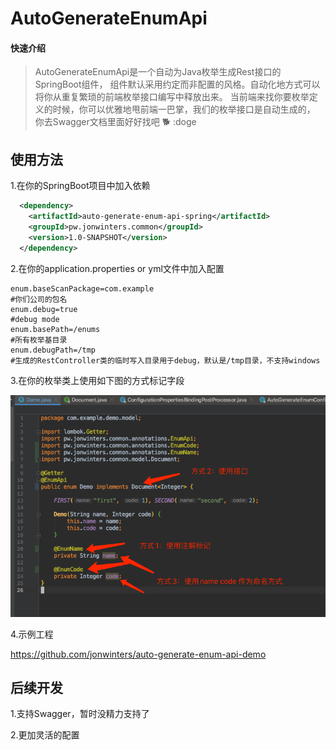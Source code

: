 # AutoGenerateEnumApi 

#### 快速介绍
> AutoGenerateEnumApi是一个自动为Java枚举生成Rest接口的SpringBoot组件，
> 组件默认采用约定而非配置的风格。自动化地方式可以将你从重复繁琐的前端枚举接口编写中释放出来。
> 当前端来找你要枚举定义的时候，你可以优雅地甩前端一巴掌，我们的枚举接口是自动生成的，
> 你去Swagger文档里面好好找吧 🐕 :doge

## 使用方法

1.在你的SpringBoot项目中加入依赖

```xml
  <dependency>
    <artifactId>auto-generate-enum-api-spring</artifactId>
    <groupId>pw.jonwinters.common</groupId>
    <version>1.0-SNAPSHOT</version>
  </dependency>
```

2.在你的application.properties or yml文件中加入配置

```properties
enum.baseScanPackage=com.example
#你们公司的包名
enum.debug=true
#debug mode
enum.basePath=/enums
#所有枚举基目录
enum.debugPath=/tmp
#生成的RestController类的临时写入目录用于debug，默认是/tmp目录，不支持windows
```

3.在你的枚举类上使用如下图的方式标记字段

<img src="./image/annotation.png" alt="img">


4.示例工程

https://github.com/jonwinters/auto-generate-enum-api-demo


## 后续开发

1.支持Swagger，暂时没精力支持了

2.更加灵活的配置